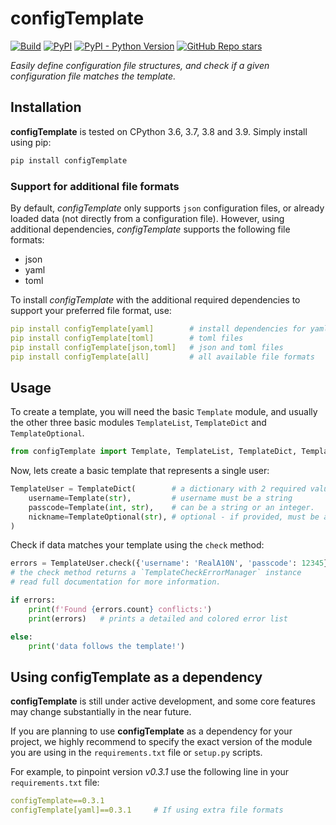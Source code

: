 # configTemplate

[![Build](https://github.com/RealA10N/configTemplate/actions/workflows/build.yaml/badge.svg)](https://github.com/RealA10N/configTemplate/actions/workflows/build.yaml)
[![PyPI](https://img.shields.io/pypi/v/configTemplate)](https://pypi.org/project/configTemplate/)
[![PyPI - Python Version](https://img.shields.io/pypi/pyversions/configTemplate)](https://pypi.org/project/configTemplate/)
[![GitHub Repo stars](https://img.shields.io/github/stars/reala10n/configTemplate?style=social)](https://github.com/RealA10N/configTemplate)

_Easily define configuration file structures, and check if a given
configuration file matches the template._

## Installation

**configTemplate** is tested on CPython 3.6, 3.7, 3.8 and 3.9.
Simply install using pip:

```bash
pip install configTemplate
```

### Support for additional file formats

By default, _configTemplate_ only supports `json` configuration files, or
already loaded data (not directly from a configuration file). However, using
additional dependencies, _configTemplate_ supports the following file formats:

- json
- yaml
- toml

To install _configTemplate_ with the additional required dependencies to support
your preferred file format, use:

```yaml
pip install configTemplate[yaml]        # install dependencies for yaml files
pip install configTemplate[toml]        # toml files
pip install configTemplate[json,toml]   # json and toml files
pip install configTemplate[all]         # all available file formats
```

## Usage

To create a template, you will need the basic `Template` module, and usually the
other three basic modules `TemplateList`, `TemplateDict` and `TemplateOptional`.

```python
from configTemplate import Template, TemplateList, TemplateDict, TemplateOptional
```

Now, lets create a basic template that represents a single user:

```python
TemplateUser = TemplateDict(        # a dictionary with 2 required values
    username=Template(str),         # username must be a string
    passcode=Template(int, str),    # can be a string or an integer.
    nickname=TemplateOptional(str), # optional - if provided, must be a string.
)
```

Check if data matches your template using the `check` method:

```python
errors = TemplateUser.check({'username': 'RealA10N', 'passcode': 12345})
# the check method returns a `TemplateCheckErrorManager` instance
# read full documentation for more information.

if errors:
    print(f'Found {errors.count} conflicts:')
    print(errors)   # prints a detailed and colored error list

else:
    print('data follows the template!')
```

## Using configTemplate as a dependency

**configTemplate** is still under active development, and some core features
may change substantially in the near future.

If you are planning to use **configTemplate** as a dependency for your project,
we highly recommend to specify the exact version of the module you are using
in the `requirements.txt` file or `setup.py` scripts.

For example, to pinpoint version _v0.3.1_ use the following line in your
`requirements.txt` file:

```yaml
configTemplate==0.3.1
configTemplate[yaml]==0.3.1     # If using extra file formats
```
